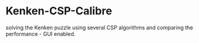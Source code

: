 # Kenken-CSP-Calibre
solving the Kenken puzzle using several CSP algorithms and comparing the performance - GUI enabled.
